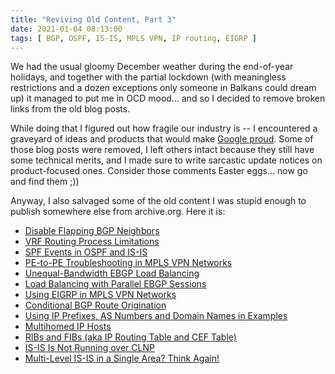 ```yaml
---
title: "Reviving Old Content, Part 3"
date: 2021-01-04 08:13:00
tags: [ BGP, OSPF, IS-IS, MPLS VPN, IP routing, EIGRP ]
---
```

We had the usual gloomy December weather during the end-of-year holidays, and together with the partial lockdown (with meaningless restrictions and a dozen exceptions only someone in Balkans could dream up) it managed to put me in OCD mood... and so I decided to remove broken links from the old blog posts. 

While doing that I figured out how fragile our industry is -- I encountered a graveyard of ideas and products that would make [Google proud](https://killedbygoogle.com/). Some of those blog posts were removed, I left others intact because they still have some technical merits, and I made sure to write sarcastic update notices on product-focused ones. Consider those comments Easter eggs... now go and find them ;))

Anyway, I also salvaged some of the old content I was stupid enough to publish somewhere else from archive.org. Here it is:

* [Disable Flapping BGP Neighbors](https://blog.ipspace.net/2009/08/disable-flapping-bgp-neighbors.html)
* [VRF Routing Process Limitations](https://blog.ipspace.net/2009/05/vrf-routing-process-limitations.html)
* [SPF Events in OSPF and IS-IS](https://blog.ipspace.net/2009/04/spf-events-in-ospf-and-is-is.html)
* [PE-to-PE Troubleshooting in MPLS VPN Networks](https://blog.ipspace.net/2008/09/pe-to-pe-troubleshooting-in-mpls-vpn.html)
* [Unequal-Bandwidth EBGP Load Balancing](https://blog.ipspace.net/2008/07/unequal-bandwidth-ebgp-load-balancing.html)
* [Load Balancing with Parallel EBGP Sessions](https://blog.ipspace.net/2008/08/load-balancing-with-parallel-ebgp.html)
* [Using EIGRP in MPLS VPN Networks](https://blog.ipspace.net/2008/06/simple-eigrp-in-mpls-vpn-networks.html)
* [Conditional BGP Route Origination](https://blog.ipspace.net/2008/05/conditional-bgp-route-origination.html)
* [Using IP Prefixes, AS Numbers and Domain Names in Examples](https://blog.ipspace.net/2008/05/private-domain-names.html)
* [Multihomed IP Hosts](https://blog.ipspace.net/2009/06/multihomed-ip-hosts.html)
* [RIBs and FIBs (aka IP Routing Table and CEF Table)](https://blog.ipspace.net/2010/09/ribs-and-fibs.html)
* [IS-IS Is Not Running over CLNP](https://blog.ipspace.net/2009/06/is-is-is-not-running-over-clnp.html)
* [Multi-Level IS-IS in a Single Area? Think Again!](https://blog.ipspace.net/2011/11/multi-level-is-is-in-single-area-think.html)
